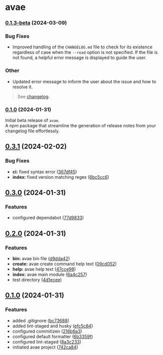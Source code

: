 # avae

### [0.1.3-beta]() (2024-03-09)

### Bug Fixes

- Improved handling of the `CHANGELOG.md` file to check for its existence regardless of case when the `--read` option is not specified. If the file is not found, a helpful error message is displayed to guide the user.

### Other

- Updated error message to inform the user about the issue and how to resolve it.

> See [changelog](https://github.com/ambiere/avae/blob/main/CHANGELOG.md).

### [0.1.0]() (2024-01-31)

Initial beta release of `avae`.<br>
A npm package that streamline the generation of release notes from your changelog file effortlessly. <br>

## [0.3.1](https://github.com/ambiere/avae/compare/0.3.0...0.3.1) (2024-02-02)

### Bug Fixes

- **ci:** fixed syntax error ([367df45](https://github.com/ambiere/avae/commit/367df45e637e6316aeed4483775eafd9b4bb6e68))
- **index:** fixed version matching regex ([6bc5cc6](https://github.com/ambiere/avae/commit/6bc5cc6feaa51b5429fe469205eb39270c271ee7))

## [0.3.0](https://github.com/ambiere/avae/compare/0.2.0...0.3.0) (2024-01-31)

### Features

- configured dependabot ([77d9833](https://github.com/ambiere/avae/commit/77d98338e5e66f22f8f35186c563c2b5d02cfb6c))

## [0.2.0](https://github.com/ambiere/avae/compare/0.1.0...0.2.0) (2024-01-31)

### Features

- **bin:** avae bin file ([d9dda42](https://github.com/ambiere/avae/commit/d9dda42be14cc3d0680aaffd577ecc225e58fe76))
- **create:** avae create command help text ([09cd052](https://github.com/ambiere/avae/commit/09cd05245da50dbf9a5efd948b232be9a3c5f96c))
- **help:** avae help text ([47cce98](https://github.com/ambiere/avae/commit/47cce981675b840a91e62ff5e45f8e3fb76352da))
- **index:** avae main module ([6a4c257](https://github.com/ambiere/avae/commit/6a4c2577f654f202791c2c41501ce9ab0867d7ee))
- test directory ([4d1ecee](https://github.com/ambiere/avae/commit/4d1eceec94e75c0d37115a49550ed87efdecaf03))

## [0.1.0](https://github.com/ambiere/avae/compare/742ca84fedff4fbe91b69dd76554251d4c6d5827...0.1.0) (2024-01-31)

### Features

- added .gitignore ([bc73688](https://github.com/ambiere/avae/commit/bc736889ab3d2dec2d65863d64002ebfbdf3b9bf))
- added lint-staged and husky ([efc5c84](https://github.com/ambiere/avae/commit/efc5c847852296c89a5ee9e977115bc6fe75521c))
- configured commitizen ([216b6a3](https://github.com/ambiere/avae/commit/216b6a33b47e38a4ad2ac87e329a2db2be038b6b))
- configured default formatter ([6b3359f](https://github.com/ambiere/avae/commit/6b3359f2b32ad286601c056770552240e01768ad))
- configured lint-staged ([8a3c233](https://github.com/ambiere/avae/commit/8a3c233400104c442a9b08a00ecaaca92e11b832))
- initiated avae project ([742ca84](https://github.com/ambiere/avae/commit/742ca84fedff4fbe91b69dd76554251d4c6d5827))

